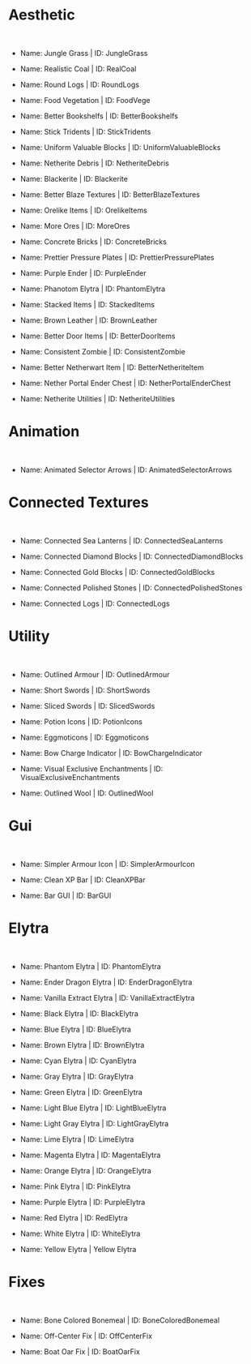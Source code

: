# Aesthetic
<br>

- Name: Jungle Grass | ID: JungleGrass

- Name: Realistic Coal | ID: RealCoal

- Name: Round Logs | ID: RoundLogs

- Name: Food Vegetation | ID: FoodVege

- Name: Better Bookshelfs | ID: BetterBookshelfs

- Name: Stick Tridents | ID: StickTridents

- Name: Uniform Valuable Blocks | ID: UniformValuableBlocks

- Name: Netherite Debris | ID: NetheriteDebris

- Name: Blackerite | ID: Blackerite

- Name: Better Blaze Textures | ID: BetterBlazeTextures

- Name: Orelike Items | ID: OrelikeItems

- Name: More Ores | ID: MoreOres

- Name: Concrete Bricks | ID: ConcreteBricks

- Name: Prettier Pressure Plates | ID: PrettierPressurePlates

- Name: Purple Ender | ID: PurpleEnder

- Name: Phanotom Elytra | ID: PhantomElytra

- Name: Stacked Items | ID: StackedItems

- Name: Brown Leather | ID: BrownLeather

- Name: Better Door Items | ID: BetterDoorItems

- Name: Consistent Zombie | ID: ConsistentZombie

- Name: Better Netherwart Item | ID: BetterNetheriteItem

- Name: Nether Portal Ender Chest | ID: NetherPortalEnderChest

- Name: Netherite Utilities | ID: NetheriteUtilities

# Animation
<br>

- Name: Animated Selector Arrows | ID: AnimatedSelectorArrows

# Connected Textures
<br>

- Name: Connected Sea Lanterns | ID: ConnectedSeaLanterns

- Name: Connected Diamond Blocks | ID: ConnectedDiamondBlocks

- Name: Connected Gold Blocks | ID: ConnectedGoldBlocks

- Name: Connected Polished Stones | ID: ConnectedPolishedStones

- Name: Connected Logs | ID: ConnectedLogs

# Utility
<br>

- Name: Outlined Armour | ID: OutlinedArmour

- Name: Short Swords | ID: ShortSwords

- Name: Sliced Swords | ID: SlicedSwords


- Name: Potion Icons | ID: PotionIcons

- Name: Eggmoticons | ID: Eggmoticons

- Name: Bow Charge Indicator | ID: BowChargeIndicator

- Name: Visual Exclusive Enchantments | ID: VisualExclusiveEnchantments

- Name: Outlined Wool | ID: OutlinedWool

# Gui
<br>

- Name: Simpler Armour Icon | ID: SimplerArmourIcon 

- Name: Clean XP Bar | ID: CleanXPBar

- Name: Bar GUI | ID: BarGUI

# Elytra
<br>

- Name: Phantom Elytra | ID: PhantomElytra

- Name: Ender Dragon Elytra | ID: EnderDragonElytra

- Name: Vanilla Extract Elytra | ID: VanillaExtractElytra

- Name: Black Elytra | ID: BlackElytra

- Name: Blue Elytra | ID: BlueElytra

- Name: Brown Elytra | ID: BrownElytra

- Name: Cyan Elytra | ID: CyanElytra

- Name: Gray Elytra | ID: GrayElytra

- Name: Green Elytra | ID: GreenElytra

- Name: Light Blue Elytra | ID: LightBlueElytra

- Name: Light Gray Elytra | ID: LightGrayElytra

- Name: Lime Elytra | ID: LimeElytra

- Name: Magenta Elytra | ID: MagentaElytra

- Name: Orange Elytra | ID: OrangeElytra

- Name: Pink Elytra | ID: PinkElytra

- Name: Purple Elytra | ID: PurpleElytra

- Name: Red Elytra | ID: RedElytra

- Name: White Elytra | ID: WhiteElytra

- Name: Yellow Elytra | Yellow Elytra

# Fixes
<br>

- Name: Bone Colored Bonemeal | ID: BoneColoredBonemeal

- Name: Off-Center Fix | ID: OffCenterFix

- Name: Boat Oar Fix | ID: BoatOarFix